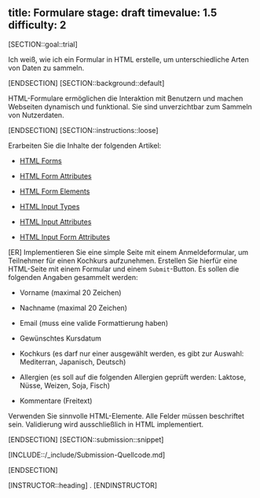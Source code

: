 title: Formulare
stage: draft
timevalue: 1.5
difficulty: 2
---
[SECTION::goal::trial]

Ich weiß, wie ich ein Formular in HTML erstelle, um unterschiedliche Arten von Daten zu sammeln.

[ENDSECTION]
[SECTION::background::default]

HTML-Formulare ermöglichen die Interaktion mit Benutzern und machen Webseiten dynamisch und funktional. Sie sind unverzichtbar zum Sammeln von Nutzerdaten.

[ENDSECTION]
[SECTION::instructions::loose]

Erarbeiten Sie die Inhalte der folgenden Artikel:

* [HTML Forms](https://www.w3schools.com/html/html_forms.asp)

* [HTML Form Attributes](https://www.w3schools.com/html/html_forms_attributes.asp)

* [HTML Form Elements](https://www.w3schools.com/html/html_form_elements.asp)

* [HTML Input Types](https://www.w3schools.com/html/html_form_input_types.asp)

* [HTML Input Attributes](https://www.w3schools.com/html/html_form_attributes.asp)

* [HTML Input Form Attributes](https://www.w3schools.com/html/html_form_attributes_form.asp)

[ER] Implementieren Sie eine simple Seite mit einem Anmeldeformular, um Teilnehmer für einen Kochkurs aufzunehmen. Erstellen Sie hierfür eine HTML-Seite mit einem Formular und einem `Submit`-Button. Es sollen die folgenden Angaben gesammelt werden:

* Vorname (maximal 20 Zeichen)

* Nachname (maximal 20 Zeichen)

* Email (muss eine valide Formattierung haben)

* Gewünschtes Kursdatum

* Kochkurs (es darf nur einer ausgewählt werden, es gibt zur Auswahl: Mediterran, Japanisch, Deutsch)

* Allergien (es soll auf die folgenden Allergien geprüft werden: Laktose, Nüsse, Weizen, Soja, Fisch)

* Kommentare (Freitext)

Verwenden Sie sinnvolle HTML-Elemente. Alle Felder müssen beschriftet sein. Validierung wird ausschließlich in HTML implementiert.

[ENDSECTION]
[SECTION::submission::snippet]

[INCLUDE::/_include/Submission-Quellcode.md]

[ENDSECTION]

[INSTRUCTOR::heading]
.
[ENDINSTRUCTOR]
